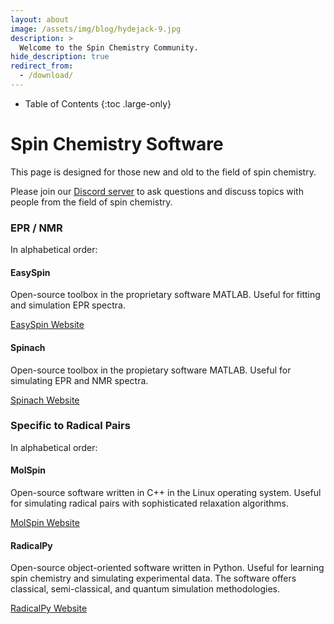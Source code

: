 ```yaml
---
layout: about
image: /assets/img/blog/hydejack-9.jpg
description: >
  Welcome to the Spin Chemistry Community.
hide_description: true
redirect_from:
  - /download/
---
```


<!-- Google tag (gtag.js) -->
<script async src="https://www.googletagmanager.com/gtag/js?id=G-STRM3GYD69"></script>
<script>
  window.dataLayer = window.dataLayer || [];
  function gtag(){dataLayer.push(arguments);}
  gtag('js', new Date());

  gtag('config', 'G-STRM3GYD69');
</script>


- Table of Contents
{:toc .large-only}

# Spin Chemistry Software

This page is designed for those new and old to the field of spin chemistry.

Please join our [Discord server](https://discord.io/spin-chemistry-community/) to ask questions and discuss topics with people from the field of spin chemistry.


### EPR / NMR

In alphabetical order:

#### EasySpin 

Open-source toolbox in the proprietary software MATLAB.
Useful for fitting and simulation EPR spectra.

[EasySpin Website](https://easyspin.org/)

#### Spinach

Open-source toolbox in the propietary software MATLAB.
Useful for simulating EPR and NMR spectra.

[Spinach Website](https://spindynamics.org/?page_id=12)


### Specific to Radical Pairs

In alphabetical order:

#### MolSpin

Open-source software written in C++ in the Linux operating system.
Useful for simulating radical pairs with sophisticated relaxation algorithms.

[MolSpin Website](https://www.molspin.eu/)

#### RadicalPy

Open-source object-oriented software written in Python.
Useful for learning spin chemistry and simulating experimental data.
The software offers classical, semi-classical, and quantum simulation methodologies.

[RadicalPy Website](https://radicalpy.readthedocs.io/en/latest/)




